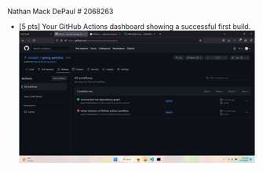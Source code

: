 Nathan Mack DePaul # 2068263

- [5 pts] Your GitHub Actions dashboard showing a successful first build.
![Screen Capture #1](images/successful%20first%20build.png)

